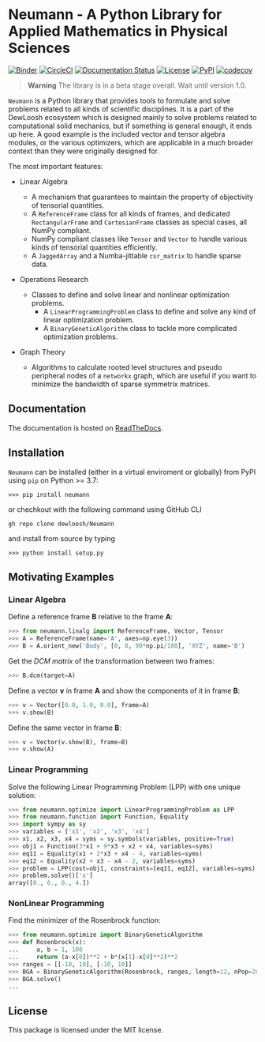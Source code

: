 # **Neumann** - A Python Library for Applied Mathematics in Physical Sciences

[![Binder](https://mybinder.org/badge_logo.svg)](https://mybinder.org/v2/gh/dewloosh/Neumann/main?labpath=examples%2Flpp.ipynb?urlpath=lab)
[![CircleCI](https://circleci.com/gh/dewloosh/Neumann.svg?style=shield)](https://circleci.com/gh/dewloosh/Neumann)
[![Documentation Status](https://readthedocs.org/projects/neumann/badge/?version=latest)](https://neumann.readthedocs.io/en/latest/?badge=latest)
[![License](https://img.shields.io/badge/License-MIT-yellow.svg)](https://opensource.org/licenses/MIT)
[![PyPI](https://badge.fury.io/py/Neumann.svg)](https://pypi.org/project/Neumann)
[![codecov](https://codecov.io/gh/dewloosh/Neumann/branch/main/graph/badge.svg?token=TBI6GG4ECG)](https://codecov.io/gh/dewloosh/Neumann)

> **Warning**
> The library is in a beta stage overall. Wait until version 1.0.

`Neumann` is a Python library that provides tools to formulate and solve problems related to all kinds of scientific disciplines. It is a part of the DewLoosh ecosystem which is designed mainly to solve problems related to computational solid mechanics, but if something is general enough, it ends up here. A good example is the included vector and tensor algebra modules, or the various optimizers, which are applicable in a much broader context than they were originally designed for.

The most important features:

* Linear Algebra
  * A mechanism that guarantees to maintain the property of objectivity of tensorial quantities.
  * A `ReferenceFrame` class for all kinds of frames, and dedicated `RectangularFrame` and `CartesianFrame` classes as special cases, all NumPy compliant.
  * NumPy compliant classes like `Tensor` and `Vector` to handle various kinds of tensorial quantities efficiently.
  * A `JaggedArray` and a Numba-jittable `csr_matrix` to handle sparse data.

* Operations Research
  * Classes to define and solve linear and nonlinear optimization problems.
    * A `LinearProgrammingProblem` class to define and solve any kind of linear optimization problem.
    * A `BinaryGeneticAlgorithm` class to tackle more complicated optimization problems.

* Graph Theory
  * Algorithms to calculate rooted level structures and pseudo peripheral nodes of a `networkx` graph, which are useful if you want to minimize the bandwidth of sparse symmetrix matrices.

## **Documentation**

The documentation is hosted on [ReadTheDocs](https://Neumann.readthedocs.io/en/latest/).

## **Installation**

`Neumann` can be installed (either in a virtual enviroment or globally) from PyPI using `pip` on Python >= 3.7:

```console
>>> pip install neumann
```

or chechkout with the following command using GitHub CLI

```console
gh repo clone dewloosh/Neumann
```

and install from source by typing

```console
>>> python install setup.py
```

## **Motivating Examples**

### Linear Algebra

Define a reference frame $\mathbf{B}$ relative to the frame $\mathbf{A}$:

```python
>>> from neumann.linalg import ReferenceFrame, Vector, Tensor
>>> A = ReferenceFrame(name='A', axes=np.eye(3))
>>> B = A.orient_new('Body', [0, 0, 90*np.pi/180], 'XYZ', name='B')
```

Get the *DCM matrix* of the transformation between two frames:

```python
>>> B.dcm(target=A)
```

Define a vector $\mathbf{v}$ in frame $\mathbf{A}$ and show the components of it in frame $\mathbf{B}$:

```python
>>> v = Vector([0.0, 1.0, 0.0], frame=A)
>>> v.show(B)
```

Define the same vector in frame $\mathbf{B}$:

```python
>>> v = Vector(v.show(B), frame=B)
>>> v.show(A)
```

### Linear Programming

Solve the following Linear Programming Problem (LPP) with one unique solution:

```python
>>> from neumann.optimize import LinearProgrammingProblem as LPP
>>> from neumann.function import Function, Equality
>>> import sympy as sy
>>> variables = ['x1', 'x2', 'x3', 'x4']
>>> x1, x2, x3, x4 = syms = sy.symbols(variables, positive=True)
>>> obj1 = Function(3*x1 + 9*x3 + x2 + x4, variables=syms)
>>> eq11 = Equality(x1 + 2*x3 + x4 - 4, variables=syms)
>>> eq12 = Equality(x2 + x3 - x4 - 2, variables=syms)
>>> problem = LPP(cost=obj1, constraints=[eq11, eq12], variables=syms)
>>> problem.solve()['x']
array([0., 6., 0., 4.])
```

### NonLinear Programming

Find the minimizer of the Rosenbrock function:

```python
>>> from neumann.optimize import BinaryGeneticAlgorithm
>>> def Rosenbrock(x):
...     a, b = 1, 100
...     return (a-x[0])**2 + b*(x[1]-x[0]**2)**2
>>> ranges = [[-10, 10], [-10, 10]]
>>> BGA = BinaryGeneticAlgorithm(Rosenbrock, ranges, length=12, nPop=200)
>>> BGA.solve()
...
```

## **License**

This package is licensed under the MIT license.

